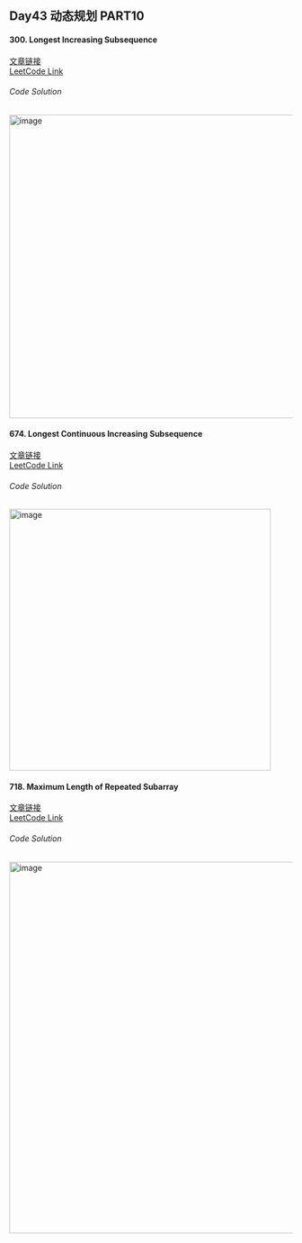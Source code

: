 ## Day43 动态规划 PART10  

#### 300. Longest Increasing Subsequence  
[文章链接](https://programmercarl.com/0300.%E6%9C%80%E9%95%BF%E4%B8%8A%E5%8D%87%E5%AD%90%E5%BA%8F%E5%88%97.html)  
[LeetCode Link](https://leetcode.com/problems/longest-increasing-subsequence/)  

###### Code Solution  
<img width="539" alt="image" src="https://github.com/user-attachments/assets/f8b488d0-d3e8-4eb5-a900-a1196f854bdf" />

#### 674. Longest Continuous Increasing Subsequence  
[文章链接](https://programmercarl.com/0674.%E6%9C%80%E9%95%BF%E8%BF%9E%E7%BB%AD%E9%80%92%E5%A2%9E%E5%BA%8F%E5%88%97.html)  
[LeetCode Link](https://leetcode.com/problems/longest-continuous-increasing-subsequence/description/)  

###### Code Solution  
<img width="465" alt="image" src="https://github.com/user-attachments/assets/6a8bc438-d810-491e-9ba2-3f24ce263b3c" />

#### 718. Maximum Length of Repeated Subarray  
[文章链接](https://programmercarl.com/0718.%E6%9C%80%E9%95%BF%E9%87%8D%E5%A4%8D%E5%AD%90%E6%95%B0%E7%BB%84.html)  
[LeetCode Link](https://leetcode.com/problems/maximum-length-of-repeated-subarray/description/)  

###### Code Solution  
<img width="660" alt="image" src="https://github.com/user-attachments/assets/aba47a9f-79d1-46e6-9712-4f1323557887" />
